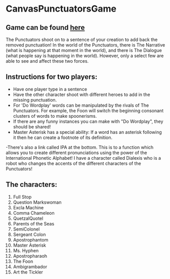 # CanvasPunctuatorsGame

## Game can be found [here](https://exclamachine.github.io/PunctuatorsGame)

The Punctuators shoot on to a sentence of your creation to add back the removed punctuation! In the world of the Punctuators, there is The Narrative (what is happening at that moment in the world), and there is The Dialogue (what people say is happening in the world). However, only a select few are able to see and affect these two forces.

## Instructions for two players:

- Have one player type in a sentence
- Have the other character shoot with different heroes to add in the missing punctuation.
- For 'Do Wordplay' words can be manipulated by the rivals of The Punctuators. For example, the Foon will switch the beginning consonant clusters of words to make spoonerisms.
- If there are any funny instances you can make with "Do Wordplay", they should be shared!
- Master Asterisk has a special ability: If a word has an asterisk following it then he can create a footnote of its definition.

-There's also a link called IPA at the bottom. This is to a function which allows you to create different pronunciations using the power of the International Phonetic Alphabet! I have a character called Dialexis who is a robot who changes the accents of the different characters of the Punctuators!

## The characters:

1. Full Stop
2. Question Markswoman
3. Excla Machine
4. Comma Chameleon
5. QuetzalQuotel
6. Parents of the Seas
7. SemiColonel
8. Sergeant Colon
9. Apostrophantom
10. Master Asterisk
11. Ms. Hyphen
12. Apostropharaoh
13. The Foon
14. Ambigrambador
15. Art the Tickler
